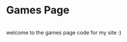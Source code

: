 <h1 href:"50rb3t.github.io/games/">Games Page</h1>
<br>
welcome to the games page code for my site :)
